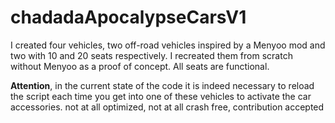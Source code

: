 # chadadaApocalypseCarsV1
I created four vehicles, two off-road vehicles inspired by a Menyoo mod and two with 10 and 20 seats respectively. I recreated them from scratch without Menyoo as a proof of concept. All seats are functional.

**Attention**, in the current state of the code it is indeed necessary to reload the script each time you get into one of these vehicles to activate the car accessories.
not at all optimized, not at all crash free, contribution accepted
